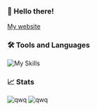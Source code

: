 ### 👋 Hello there!

[My website](https://onlyra1n.top)

### 🛠 Tools and Languages

![My Skills](https://skillicons.dev/icons?i=discord,git,github,gitlab,idea,java,js,nodejs,py,&theme=light)

### 📈 Stats

![qwq](https://github-readme-stats.vercel.app/api?username=Fiz-Victor&theme=dracula&show_icons=true)
![qwq](https://github-readme-stats.vercel.app/api/top-langs/?username=Fiz-Victor&theme=dracula&layout=compact)
